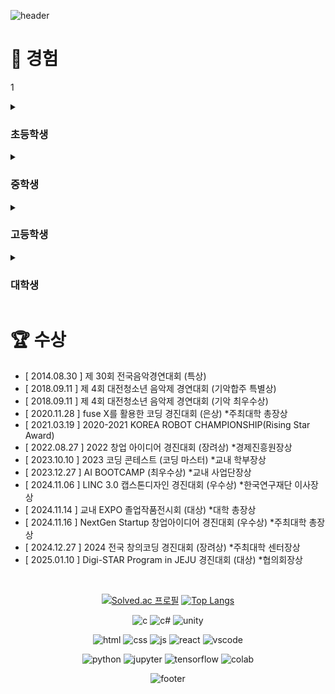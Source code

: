 <div>
  
![header](https://capsule-render.vercel.app/api?type=waving&color=0:f05650,100:553830&height=270&section=header&text=김인성's%20Github%20&fontSize=80&fontAlignY=40&desc=천재%20성장형%20올라운더%20개발자%20૮𖦹_×ა&descSize=25)

# 🦦 경험
1
<details>
<summary><h3>초등학생</h3></summary>
<div markdown="1">

- 태권도 1년 (1단) *체육관
- 피아노 3년 (체르니  30) *학원
- 컴퓨터활용 방과후 2년 (타자연습, ppt 등)
<br>문서실무사 4급 취득
- 희망진로 : 티라노사우르스, 격투가, 비트박서

</div>
</details>

<details>
<summary><h3>중학생</h3></summary>
<div markdown="1">

- 2017 사도장학회 **장학생**으로 중학교 입학
- 복싱 3개월 *체육관
- 오케스트라 입단 (타악기 - 글로켄슈필) *동아리
<br> 연주한 곡들 : <a href="https://www.youtube.com/watch?v=Ley7uiqSs2I">Ross Roy</a>, <a href="https://www.youtube.com/watch?v=O6Gd_eN2fWQ">The power of Korea</a>, <a href="https://www.youtube.com/watch?v=qiR0mCxK7Sc">Fate of the gods</a>
<br> 수상 후 <a href="https://youtu.be/cAplKSip6iA?si=L8-Y8CZzIRmzgnx3&t=4703">대전예술의전당에서 한국의 힘(The power of Korea) 연주</a>
- <a href="https://namu.wiki/w/%EC%88%98%ED%95%99%ED%8A%B9%EC%84%B1%ED%99%94%EC%A4%91%ED%95%99%EA%B5%90">'수학특성화중학교'  시리즈</a>를 읽고 코딩에 관심을 갖게 됨
<br><a href="https://search.shopping.naver.com/book/catalog/32456895000">'Do it! 점프 투 파이썬'</a> 이라는 책으로 python **독학 시작**
- 희망진로 : 비트박서, 래퍼, 정보보안전문가
</div>
</details>

<details>
<summary><h3>고등학생</h3></summary>
<div markdown="1">

- 복싱 3개월 *체육관
- MMA 3개월 *체육관
- 배드민턴 1년 *취미동아리
- 희망진로 : 프로그래머
- 정규 코딩동아리 NEWCOLLAR에 가입 - <a href="https://github.com/wooj1nbot">당시 동아리부장 Github</a>
<br>여담 : 타 코딩동아리로의 인원 분산으로 우리 동아리 신입생은 나를 포함하여 **3명**
- [ 2학년 ] 동아리 NEWCOLLAR **부장** 활동
- [ 2학년 ] 자율동아리  Programers **개설(부장)** - 앱개발 학생동아리 선정 *교육청소속
</div>
<summary><h4>1학년</h4></summary>
<div markdown="1">

- <a href="https://school.programmers.co.kr/learn/courses/2/2-%EB%AC%B4%EB%A3%8C-%ED%8C%8C%EC%9D%B4%EC%8D%AC-%EC%9E%85%EB%AC%B8">프로그래머스 파이썬 입문 완강</a>

- [ 2020.11.21 ~ 11.27 ] 동계 SW융합 창작 캠프 *수료
<br>교육과정 : 인공지능 모델을 적용한 나만의 홈페이지 만들기
<br> 개발프로젝트(1인) : <a href="https://github.com/Danto7632/template">template</a>
- FTC-Qualcomm **장학팀**(13인) 선정 이후 로봇개발
<br> 여담 :  팀 구성일이 13일 금요일 이었고, 인원도 13명이라 팀 명을 '13인의 금요일'로 지음
</div>
<summary><h4>2학년</h4></summary>
<div markdown="1">

- 앱인벤터기반 '공 튀기기 게임' 개선
<br>개발프로젝트(1인) : <a href="https://github.com/Danto7632/bounceball">bounceball</a>

- python프로젝트 '업다운 게임' 개발
<br>개발 프로젝트(1인) : <a href="https://github.com/Danto7632/number_guess_game">number_guess_game</a>
- 템플릿기반 '미래의 회사 웹페이지' 개발
<br>개발 프로젝트(1인) : <a href="https://github.com/Danto7632/OtterCompany">OtterCompany</a>
- 2021 삼성 주니어 SW 창작대회 예선탈락 (아이디어 서류탈락)
- 영남이공대 산업현장 탐방 및 직무 멘토링 프로그램
<br>- [ 2021.08.18 ~ 08.19 ] IoT SW 개발자 체험(아두이노, 엔트리) *수료
<br>- [ 2021.08.23 ~ 08.25 ] 정보보호 전문가 - 화이트해커(WebGoat) *수료
<br>- [ 2021.08.30 ~ 08.31 ] AI SW개발자 체험(K-means, K-NN) *수료
- 2021 NYPC 예선탈락 (당시 어렵다고 느꼈고, 멘토링과 날짜가 겹침)
- "C#을 활용한 몬티홀 문제 증명"이라는 수학체험 부스 운영 - 최종 3위
<br>개발 프로젝트(1인) : <a href="https://github.com/Danto7632/MontyHall">MontyHall</a>
- 해킹방어대회 CTF 미수상 (4문제부터 수상권, but 3문제 풀었음)

</div>
<summary><h4>3학년</h4></summary>
<div markdown="1">

- 창업 아이디어 교내 1위 -> 학교대표 모의 크라우드 펀딩 대회 - 최종6위
- 플래피버드 카피코딩(<a href="https://www.youtube.com/watch?v=EqoU1PodQQ4">유튜브</a>)으로 수달의 모험 개발
<br>개발 프로젝트(1인) : <a href="https://github.com/Danto7632/otter_s_journey">otter_s_journey</a>
- 2022 KOI 정보올림피아드 미수상 (당시 어렵다고 느꼈음)

</div>
</details>

<details>
<summary><h3>대학생</h3></summary>
<div markdown="1">

- 배드민턴 1년 *교양, 동아리, 동호회
- 외주 2년(41건), 수학학원 7개월, 수학과외 3개월, 편의점 3개월
- 전공동아리 EL에 가입 - <a href="https://github.com/asy047">당시 동아리회장 Github</a>
- [ 1학년 2학기 ~ 2학년 2학기 ] **반대표** 활동
- [ 3학년 1학기 ] **학과대표** 활동
- [ 1학년 2학기 ~ 2학년 1학기 ] 동아리 EL **홍보차장** 활동
- [ 2학년 2학기 ~ 3학년 1학기 ] 동아리 EL **홍보부장** 활동
- [ 2학년 2학기 ] 프로그래밍언어실습(C언어) 튜터링 **튜터**로 활동
- [ 2학년 1학기 ] 백준 시작 -> 실버3 달성
- [ 2학년 겨울방학 ] 백준 -> 실버1 달성
- [ 3학년 1학기 ] 백준 -> 골드 달성
- [ 2학년 겨울방학 ] 정보처리산업기사 필기 합격
</div>
<summary><h4>1학년</h4></summary>
<div markdown="1">

- 1학년 1학기 웹과제 - 가구쇼핑몰(ikea 기반)
<br>개발 프로젝트(2인,팀장) : <a href="https://github.com/Danto7632/retto">retto</a>(현재비공개)

- 1학년 여름방학 팀프로젝트 - 잡다한 웹구현(망함)
<br>개발 프로젝트(3인,팀장) : <a href="https://github.com/Danto7632/UniTechHub">UniTectHub</a>(현재비공개)
- [ 2023.12.26 ~ 12.27 ] AI PD Lab BOOTCAMP(1박2일)
<br>기획 프로젝트(6인) : AI 스마트팜을 이용한 융합 서비스 - 팜와쓔
- 1학년 겨울방학 팀프로젝트 - 게임(뱀서장르)
<br>개발 프로젝트(2인) : <a href="https://github.com/Danto7632/GDP">GDP</a>
</div>
<summary><h4>2학년</h4></summary>
<div markdown="1">

- 2학년 1학기 웹과제 - 쇼핑몰(React, api 등)
<br>개발 프로젝트(1인) : 업로드고민중 - 이름없음.</a>

- 2학년 1학기 IoT과제 - 자율주행로봇(최적탐색-미로알고리즘)
<br>개발 프로젝트(1인) : 업로드고민중 - BatsBot
- [ 2024.11.15 ~ 11.16 ] NextGen Startup 창업캠프(1박2일) *수료
<br>기획 프로젝트(4인, 팀장) : 노코드 머신러닝 -  NoCodeML
- 2학년 여름방학 개인프로젝트(하루) - 동아리 EL 홍보페이지ver.1(React)
<br>개발 프로젝트(1인) : <a href="https://github.com/Danto7632/ELPromotionPage">ELPromotionPage</a>
- **[2024.04.16~2024.10.22 ] EXPO 프로젝트 - AI 손 발달 및 재활 운동 플랫폼**
<br> 개발 프로젝트(14인, 팀장) : <a href="https://github.com/Danto7632/leaf_tale">leaf_tale</a>
<br>여담 : 2025년 02월 21일자를 기준으로 지식재산권 특허 출원 신청
- **[ 2024.10.22 ~ 10.25 ] <a href="https://www.coex.co.kr/exhibitions/2024-%ED%95%9C%EA%B5%AD%EC%A0%84%EC%9E%90%EC%A0%84/">KES2024(한국전자전)</a> 서울 KOEX 작품전시**
<br>여담 : 전시이후 <a href="https://cornestech.co.jp/">일본의 LeapMotion 유통사</a>와의 컨택이 있었음
- **[ 2024.11.06 ~ 11.08 ] <a href="https://uicexpo.org/">산학연협력EXPO</a> 부산 BEXCO 작품전시**
- **2024 POSTECT X OIBC CHALLENGE - 200여 팀 중 최종 18위(17위까지 입상)**
<br>대회 내용 : 기상예측데이터를 활용하여 전력시장 예측 모델을 만들고 5일간 결과제출
<br>개발 모델(5인, 팀장) : <a href="https://github.com/Danto7632/2024_6th_OIBC_EL">2024_6th_OIBC_EL</a>
- [ 2024.11.21 ~ 11.23 ] 제주형 스마트팩토리 캠프(2박3일) *수료
- 2학년 2학기 백엔드과제 - 커스텀 로또사이트(jsp, api 등)
<br>개발 프로젝트(2인) : <a href="https://github.com/Danto7632/jsp_lotto_captain">jsp_lotto_captain</a>
- **[ 2025.01.06 ~ 01.10 ] Digi-STAR Program in JEJU 프로그램(4박5일)**
<br>개발 프로젝트(8인, 팀장) : 업로드고민중 - 생성형 AI 기반 제주관광코스
<br>여담 : 각자의 역할을 착실히 수행하는 팀플을 경험했고, 잊지 못할 추억임
- [ 2025.01.09 ~ 01.10 ] 지산학 한마당 Gvalley 작품전시
- 2학년 겨울방학 개인프로젝트(하루) - 동아리 EL 홍보페이지ver.2(React)
<br>개발 프로젝트(1인) : <a href="https://github.com/Danto7632/ELPromotionPage2">ELPromotionPage2</a>
<br>
</div>
</details>

# 🏆 수상
- [ 2014.08.30 ] 제 30회 전국음악경연대회 (특상)
- [ 2018.09.11 ] 제 4회 대전청소년 음악제 경연대회 (기악합주 특별상)
- [ 2018.09.11 ] 제 4회 대전청소년 음악제 경연대회 (기악 최우수상)
- [ 2020.11.28 ] fuse X를 활용한 코딩 경진대회 (은상) *주최대학 총장상
- [ 2021.03.19 ] 2020-2021 KOREA ROBOT CHAMPIONSHIP(Rising Star Award)
- [ 2022.08.27 ] 2022 창업 아이디어 경진대회 (장려상) *경제진흥원장상
- [ 2023.10.10 ] 2023 코딩 콘테스트 (코딩 마스터) *교내 학부장상
- [ 2023.12.27 ] AI BOOTCAMP (최우수상) *교내 사업단장상
- [ 2024.11.06 ] LINC 3.0 캡스톤디자인 경진대회 (우수상) *한국연구재단 이사장상
- [ 2024.11.14 ] 교내 EXPO 졸업작품전시회 (대상) *대학 총장상
- [ 2024.11.16 ] NextGen Startup 창업아이디어 경진대회 (우수상) *주최대학 총장상
- [ 2024.12.27 ] 2024 전국 창의코딩 경진대회 (장려상) *주최대학 센터장상
- [ 2025.01.10 ] Digi-STAR Program in JEJU 경진대회 (대상) *협의회장상


<br>

<div align = "center">

  [![Solved.ac
프로필](https://mazassumnida.wtf/api/v2/generate_badge?boj=danto7632)](https://solved.ac/danto7632)
[![Top Langs](https://github-readme-stats.vercel.app/api/top-langs/?username=danto7632&layout=compact&theme=white&langs_count=6)](https://github.com/danto7632)

![c](https://img.shields.io/badge/C-00599C?style=for-the-badge&logo=c&logoColor=white)
![c#](https://img.shields.io/badge/C%23-239120?style=for-the-badge&logo=c-sharp&logoColor=white)
![unity](https://img.shields.io/badge/Unity-100000?style=for-the-badge&logo=unity&logoColor=white)
<br>

![html](https://img.shields.io/badge/HTML5-E34F26?style=for-the-badge&logo=html5&logoColor=white)
![css](https://img.shields.io/badge/CSS3-1572B6?style=for-the-badge&logo=css3&logoColor=white)
![js](https://img.shields.io/badge/JavaScript-F7DF1E?style=for-the-badge&logo=JavaScript&logoColor=white)
![react](https://img.shields.io/badge/React-20232A?style=for-the-badge&logo=react&logoColor=61DAFB)
![vscode](https://img.shields.io/badge/Visual_Studio_Code-0078D4?style=for-the-badge&logo=visual%20studio%20code&logoColor=white)
<br>

![python](https://img.shields.io/badge/Python-3776AB?style=for-the-badge&logo=python&logoColor=white)
![jupyter](https://img.shields.io/badge/Jupyter%20Notebook-F37626?style=for-the-badge&logo=jupyter&logoColor=white)
![tensorflow](https://img.shields.io/badge/TensorFlow-FF6F00?style=for-the-badge&logo=tensorflow&logoColor=white)
![colab](https://img.shields.io/badge/Colab-F9AB00?style=for-the-badge&logo=googlecolab&color=525252)

![footer](https://capsule-render.vercel.app/api?type=waving&&color=0:553830,100:f05650&height=130&section=footer&fontSize=90)
</div>

<!--[![Readme Card](https://github-readme-stats.vercel.app/api/pin/?username=danto7632&theme=solarized-light&repo=github-readme-stat)](https://github.com/anuraghazra/github-readme-stats)--!>


<!--
**Danto7632/Danto7632** is a ✨ _special_ ✨ repository because its `README.md` (this file) appears on your GitHub profile.
//
Here are some ideas to get you started:

- 🔭 I’m currently working on ...
- 🌱 I’m currently learning ...
- 👯 I’m looking to collaborate on ...
- 🤔 I’m looking for help with ...
- 💬 Ask me about ...
- 📫 How to reach me: ...
- 😄 Pronouns: ...
- ⚡ Fun fact: ...
-->
